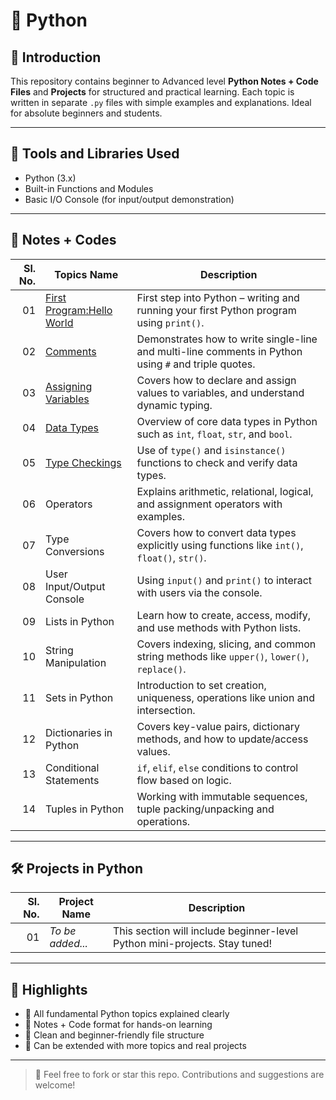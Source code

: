 # 🐍 Python

## 📘 Introduction
This repository contains beginner to Advanced level **Python Notes + Code Files** and **Projects** for structured and practical learning. Each topic is written in separate `.py` files with simple examples and explanations. Ideal for absolute beginners and students.

---

## 🧰 Tools and Libraries Used
- Python (3.x)
- Built-in Functions and Modules
- Basic I/O Console (for input/output demonstration)

---

## 📝 Notes + Codes

| Sl. No. | Topics Name                     | Description |
|--------:|----------------------------------|-------------|
| 01 | [First Program:Hello World](https://github.com/Sangamesh-star/Python/blob/main/Notes%2BCodes%2F1_Hello-World.py) | First step into Python – writing and running your first Python program using `print()`. |
| 02 | [Comments](https://github.com/Sangamesh-star/Python/blob/main/Notes%2BCodes%2F2_Comments.py) | Demonstrates how to write single-line and multi-line comments in Python using `#` and triple quotes. |
| 03 | [Assigning Variables](https://github.com/Sangamesh-star/Python/blob/main/Notes%2BCodes%2F3_Assigning-Variables.py) | Covers how to declare and assign values to variables, and understand dynamic typing. |
| 04 | [Data Types](https://github.com/Sangamesh-star/Python/blob/main/Notes%2BCodes%2F4_Data-Types.py) | Overview of core data types in Python such as `int`, `float`, `str`, and `bool`. |
| 05 | [Type Checkings](https://github.com/Sangamesh-star/Python/blob/main/Notes%2BCodes%2F5_types-checkings.py) | Use of `type()` and `isinstance()` functions to check and verify data types. |
| 06 | Operators | Explains arithmetic, relational, logical, and assignment operators with examples. |
| 07 | Type Conversions | Covers how to convert data types explicitly using functions like `int()`, `float()`, `str()`. |
| 08 | User Input/Output Console | Using `input()` and `print()` to interact with users via the console. |
| 09 | Lists in Python | Learn how to create, access, modify, and use methods with Python lists. |
| 10 | String Manipulation | Covers indexing, slicing, and common string methods like `upper()`, `lower()`, `replace()`. |
| 11 | Sets in Python | Introduction to set creation, uniqueness, operations like union and intersection. |
| 12 | Dictionaries in Python | Covers key-value pairs, dictionary methods, and how to update/access values. |
| 13 | Conditional Statements | `if`, `elif`, `else` conditions to control flow based on logic. |
| 14 | Tuples in Python | Working with immutable sequences, tuple packing/unpacking and operations. |

---

## 🛠️ Projects in Python

| Sl. No. | Project Name | Description |
|--------:|--------------|-------------|
| 01 | *To be added...* | This section will include beginner-level Python mini-projects. Stay tuned! |

---

## 🌟 Highlights

- 🔹 All fundamental Python topics explained clearly
- 🔹 Notes + Code format for hands-on learning
- 🔹 Clean and beginner-friendly file structure
- 🔹 Can be extended with more topics and real projects
---

> 📌 Feel free to fork or star this repo. Contributions and suggestions are welcome!